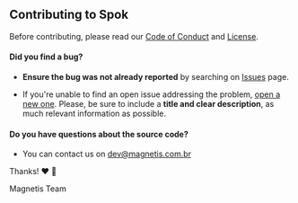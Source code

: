 ## Contributing to Spok

Before contributing, please read our [Code of Conduct](https://github.com/magnetis/spok/blob/master/CODE_OF_CONDUCT.md) and [License](https://github.com/magnetis/spok/blob/master/LICENSE.txt).

#### **Did you find a bug?**

* **Ensure the bug was not already reported** by searching on [Issues](https://github.com/magnetis/spok/issues) page.

* If you're unable to find an open issue addressing the problem, [open a new one](https://github.com/magnetis/spok/issues/new). Please, be sure to include a **title and clear description**, as much relevant information as possible.

#### **Do you have questions about the source code?**

* You can contact us on dev@magnetis.com.br

Thanks! :heart: :tada:

Magnetis Team
